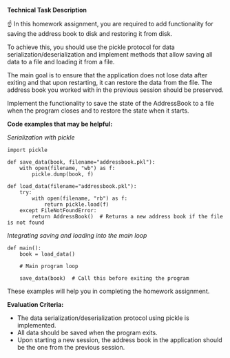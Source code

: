 **Technical Task Description**

☝ In this homework assignment, you are required to add functionality for saving the address book to disk and restoring it from disk.

To achieve this, you should use the pickle protocol for data serialization/deserialization and implement methods that allow saving all data to a file and loading it from a file.

The main goal is to ensure that the application does not lose data after exiting and that upon restarting, it can restore the data from the file. The address book you worked with in the previous session should be preserved.

Implement the functionality to save the state of the AddressBook to a file when the program closes and to restore the state when it starts.

**Code examples that may be helpful:**

*Serialization with pickle*
```
import pickle

def save_data(book, filename="addressbook.pkl"):
    with open(filename, "wb") as f:
        pickle.dump(book, f)

def load_data(filename="addressbook.pkl"):
    try:
        with open(filename, "rb") as f:
            return pickle.load(f)
    except FileNotFoundError:
        return AddressBook()  # Returns a new address book if the file is not found
```

*Integrating saving and loading into the main loop*
```
def main():
    book = load_data()

    # Main program loop

    save_data(book)  # Call this before exiting the program
```

These examples will help you in completing the homework assignment.

**Evaluation Criteria:**

- The data serialization/deserialization protocol using pickle is implemented.
- All data should be saved when the program exits.
- Upon starting a new session, the address book in the application should be the one from the previous session.